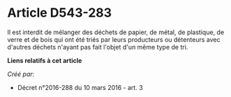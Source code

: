 # Article D543-283

Il est interdit de mélanger des déchets de papier, de métal, de plastique, de verre et de bois qui ont été triés par leurs
producteurs ou détenteurs avec d'autres déchets n'ayant pas fait l'objet d'un même type de tri.

**Liens relatifs à cet article**

_Créé par_:

  - Décret n°2016-288 du 10 mars 2016 - art. 3
